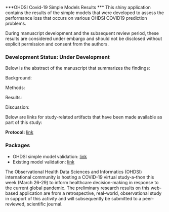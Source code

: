 ***OHDSI Covid-19 Simple Models Results ***
This shiny application contains the results of the simple models that were developed to assess the performance loss that occurs on various OHDSI COVID19 prediction problems.

During manuscript development and the subsequent review period, these results are considered under embargo and should not be disclosed without explicit permission and consent from the authors.

### Development Status: Under Development

Below is the abstract of the manuscript that summarizes the findings:

Background:

Methods:

Results:

Discussion:


Below are links for study-related artifacts that have been made available as part of this study:

**Protocol:** [link](https://github.com/ohdsi-studies/Covid19PredictionStudies/blob/master/SevereInHospitalizedPatients/docs/PLP_protocol_Q3_20200329.docx)

### Packages ###

- OHDSI simple model validation: [link](https://github.com/ohdsi-studies/Covid19PredictionStudies/tree/master/CovidSimpleModels)
- Existing model validation: [link](https://github.com/ohdsi-studies/Covid19PredictionStudies/tree/master/CovidVulnerabilityIndex)


The Observational Health Data Sciences and Informatics (OHDSI) international community is hosting a COVID-19 virtual study-a-thon this week (March 26-29) to inform healthcare decision-making in response to the current global pandemic. The preliminary research results on this web-based application are from a retrospective, real-world, observational study in support of this activity and will subsequently be submitted to a peer-reviewed, scientific journal. 